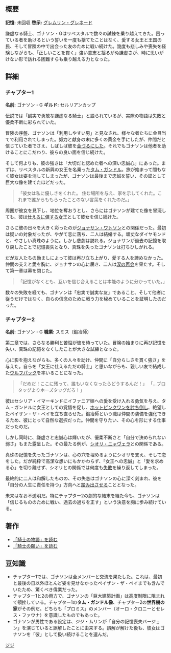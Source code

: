 <!-- title: ゴナソン・G -->
<!-- quote: 我はただの謙虚なる騎士…ゴナソン・Gだ。会えて光栄だ。 -->
<!-- chapters: -1 -->
<!-- images: (ゴナソンのチャプター1プロフィール), (リベスタルの民を脅かすゴナソン), (ゴナソンのチャプター2プロフィール), ("Monster" MVに登場するゴナソン), (チャプター2エンディングのゴナソン) -->
<!-- model: false -->

## 概要

**記憶:** 未回収
**啓示:** [グレムリン・グレネード](#entry:gremlin-grenade-entry)

謙虚なる騎士、ゴナソン・Gはリベスタルで数々の試練を乗り越えてきた。困っている者を助けるという誓いを一度も捨てたことはなく、愛する女王と王国の民、そして冒険の中で出会った友のために戦い続けた。幾度も悲しみや喪失を経験しながらも、「正しいことを貫く」強い意志と揺るがぬ謙虚さが、時に思いがけない形で訪れる困難すらも乗り越える力となった。

## 詳細

### チャプター1

**名前:** ゴナソン・G
**ギルド:** セルリアンカップ

伝説では「誠実で勇敢な謙虚なる騎士」と語られているが、実際の物語は失敗と優柔不断に彩られていた。

冒険の序盤、ゴナソンは「利用しやすい男」と見なされ、様々な者たちに金目当てで利用されてしまった。努力と献身の末に多くの黄金を手にしたが、仲間だと信じていた者でさえ、しばしば彼を[金づるにした](https://www.youtube.com/watch?v=kB2jUKUsxtE&t=6008s)。それでもゴナソンは他者を助けることにこだわり、彼らの良い面を信じ続けた。

そして何よりも、彼の強さは「大切だと認めた者への深い忠誠心」にあった。まずは、リベスタルの新興の女王を名乗った[タム・ガンドル](#entry:kronii-entry)。旅が始まって間もなく彼女は姿を消してしまったが、ゴナソンは最後まで忠誠を誓い、その証として巨大な像を建てたほどだった。

> 「彼女は私に優しさをくれた。
> 住む場所を与え、家を示してくれた。これまで誰からももらったことのない言葉をくれたのだ。」

周囲が彼女を見下し、地位を奪おうとし、さらにはゴナソンが建てた像を冒涜しても、彼は[仕えるに値する女王](https://youtu.be/oygFzGlMT28?t=2979)として彼女を信じ続けた。

さらに彼の日々を大きく彩ったのが[ジョナサン・ワトソン](#entry:ame-entry)との関係だった。最初は疑いの対象だったが、やがて恋に落ち、二人は結婚する。頑丈なダイヤモンドと、やさしい真珠のように。しかし悲劇は訪れる。ジョナサンが過去の記憶を取り戻したことで記憶喪失となり、真珠を失ったゴナソンは打ちひしがれる。

だが友人たちの励ましによって彼は再び立ち上がり、愛する人を諦めなかった。仲間の支えと愛を胸に、ジョナサンの心に届き、二人は[涙の再会](#entry:a-knights-tale-entry)を果たす。そして第一章は幕を閉じた。

> 「記憶がなくとも、互いを信じ合えることは本能のように分かっていた。」

数々の失敗を経ても、ゴナソンは「忠実で誠実な友」であること、そして他者に従うだけではなく、自らの信念のために戦う力を秘めていることを証明したのだった。

### チャプター2

**名前:** ゴナソン・G
**職業:** スミス（鍛冶師）

第二章では、さらなる勝利と苦悩が彼を待っていた。冒険の始まりに再び記憶を失い、真珠の記憶をなくしたことが大きな試練となった。

心に影を抱えながらも、多くの人々を助け、仲間に「自分らしさを貫く強さ」を与えた。自らを「女王に仕えるただの騎士」と思いながらも、親しい友で結成した[ウルフパック](https://youtu.be/dgfH4qnRlfw?t=2105)を率いることになった。

> 「だめだ！ここに残って、誰もいなくなったらどうするんだ！」
> 「…ブロタッグよりホーズタッグだろ！」

彼はセシリア・イマーキンドにイファニア姫への愛を受け入れる勇気を与え、タム・ガンドルに女王としての覚悟を促し、[ホットピンクワンを討ち倒し](https://youtu.be/rDdbFYqcAyI?t=9279)、絶望したペイザン・ザ・ベイを立ち直らせた。鍛冶師という職は仲間の装備を強化できるため、彼にとって自然な選択だった。仲間を守りたい、その心を形にする仕事だったのだ。

しかし同時に、謙虚さと忠誠心は輝いたが、優柔不断さと「自分で決められない弱さ」もまた露呈した。その最たる例が、[シオリ・ニャヴェラ](#entry:humble-knight-witch-entry)との関係である。

真珠の記憶を失ったゴナソンは、心の穴を埋めるようにシオリを支え、そして恋をした。だが純粋で高潔な想いにもかかわらず、「女王への忠誠」と「愛を求める心」を切り離せず、シオリとの関係では何度も[失敗](https://www.youtube.com/watch?v=BSPi8sTHdAY&t=12003s)を繰り返してしまった。

最終的に二人は和解したものの、その失恋はゴナソンの心に深く刻まれ、彼を「自分の人生に責任を持つ」方向へと[踏み出させる](https://youtu.be/rDdbFYqcAyI?t=10507)こととなった。

未来はなお不透明だ。特にチャプター2の劇的な結末を経た今も、ゴナソンは「信じるもののために戦い、過去の過ちを正す」という決意を胸に歩み続けている。

## 著作

- [「騎士の物語」を読む](#text:a-knights-tale)
- [「騎士の願い」を読む](#text:a-knights-wish)

## 豆知識

- チャプター1では、ゴナソンは全メンバーと交流を果たした。これは、最初と最後の日以外ほとんど姿を見せなかったペイザン・ザ・ベイまでも含んでいたため、驚くべき偉業だった。
- チャプター1と2の両方で、ゴナソンの「巨大建築計画」は高度制限に阻まれて頓挫している。チャプター1の**タム・ガンドル像**、チャプター2の**世界樹の家**がその例だ。どちらも「プロミス」のメンバー（オーロ・クロニーとセレス・ファウナ）を意識したものでもあった。
- ゴナソンが男性である設定は、ジジ・ムリンが「自分の記憶喪失バージョン」を演じていると誤解したことに由来する。誤解が解けた後も、彼女はゴナソンを「彼」として扱い続けることを選んだ。

[ジジ](#easter:easter-gigi)
